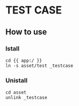 TEST CASE
===

## How to use

### Istall

```
cd {{ app:/ }}
ln -s asset/test _testcase
```

### Unistall

```
cd asset
unlink _testcase
```
